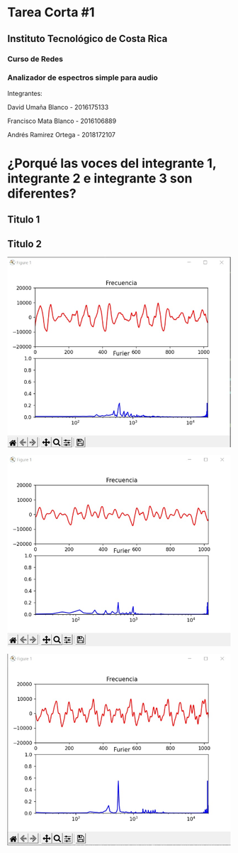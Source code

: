 # Tarea Corta #1

## Instituto Tecnológico de Costa Rica

### Curso de Redes

### Analizador de espectros simple para audio

Integrantes:

David Umaña Blanco - 2016175133

Francisco Mata Blanco - 2016106889

Andrés Ramirez Ortega - 2018172107

# ¿Porqué las voces del integrante 1, integrante 2 e integrante 3 son diferentes?

## Titulo 1

## Titulo 2


![Voz de David](https://github.com/Francmata/-202201-IC7602---Francisco-Mata-Andres-Ramirez-David-Uma-a/blob/main/Grafica%20David.jpg)


![Voz de Francisco](https://github.com/Francmata/-202201-IC7602---Francisco-Mata-Andres-Ramirez-David-Uma-a/blob/main/Grafica%20Francisco.jpg)


![Voz de Andrés](https://github.com/Francmata/-202201-IC7602---Francisco-Mata-Andres-Ramirez-David-Uma-a/blob/main/Grafica%20Andres.jpg)